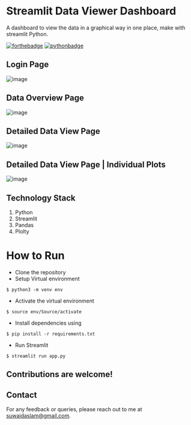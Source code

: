 # Streamlit Data Viewer Dashboard
A dashboard to view the data in a graphical way in one place, make with streamlit Python.

[![forthebadge](https://forthebadge.com/images/badges/built-with-love.svg)](https://forthebadge.com)
[![pythonbadge](https://forthebadge.com/images/badges/made-with-python.svg)](https://forthebadge.com)

## Login Page
![image](https://user-images.githubusercontent.com/45914161/180618731-e8c8f50f-70bb-406a-81e3-6f7174770eee.png)
## Data Overview Page
![image](https://user-images.githubusercontent.com/45914161/180618766-b6d568e1-1582-4993-9d55-dbbbade8527a.png)
## Detailed Data View Page
![image](https://user-images.githubusercontent.com/45914161/180618701-605731f3-4748-4f9f-863c-bb22142f05a3.png)
## Detailed Data View Page | Individual Plots
![image](https://user-images.githubusercontent.com/45914161/180618714-90c5693c-0c91-4b99-92c6-34ec9aea6a35.png)


## Technology Stack 

1. Python 
2. Streamlit 
3. Pandas
4. Plolty

# How to Run 

- Clone the repository
- Setup Virtual environment
```
$ python3 -m venv env
```
- Activate the virtual environment
```
$ source env/Source/activate
```
- Install dependencies using
```
$ pip install -r requirements.txt
```
- Run Streamlit
```
$ streamlit run app.py
```
## Contributions are welcome!


## Contact

For any feedback or queries, please reach out to me at [suwaidaslam@gmail.com](suwaidaslam@gmail.com).











